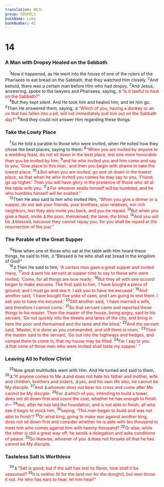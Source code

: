 ```yaml
---
translation: NKJV
group: GOSPELS
bookName: Luke 
bookNumber: 42
---
```


<div class="title"><h1>14</h1><h3>A Man with Dropsy Healed on the Sabbath</h3></div>
<span class="verse lu_14_1"> <sup>1</sup>Now it happened, as He went into the house of one of the rulers of the Pharisees to eat bread on the Sabbath, that they watched Him closely. </span>
<span class="verse lu_14_2"><sup>2</sup>And behold, there was a certain man before Him who had dropsy. </span>
<span class="verse lu_14_3"><sup>3</sup>And Jesus, answering, spoke to the lawyers and Pharisees, saying, <a data-toggle="tooltip" data-placement="bottom" title="Matt. 12:10">⚓</a><font color="red">“Is it lawful to heal on the Sabbath?”</font><br/></span>
<span class="verse lu_14_4"> <sup>4</sup>But they kept silent. And He took <i>him</i> and healed him, and let him go. </span>
<span class="verse lu_14_5"><sup>5</sup>Then He answered them, saying, <a data-toggle="tooltip" data-placement="bottom" title="(Ex. 23:5; Deut. 22:4); Luke 13:15">⚓</a><font color="red">“Which of you, having a donkey or an ox that has fallen into a pit, will not immediately pull him out on the Sabbath day?”</font></span>
<span class="verse lu_14_6"><sup>6</sup>And they could not answer Him regarding these things.<br/></span>
<div class="title"><h3>Take the Lowly Place</h3></div>
<span class="verse lu_14_7"> <sup>7</sup>So He told a parable to those who were invited, when He noted how they chose the best places, saying to them: </span>
<span class="verse lu_14_8"><sup>8</sup><font color="red">“When you are invited by anyone to a wedding feast, do not sit down in the best place, lest one more honorable than you be invited by him;</font></span>
<span class="verse lu_14_9"><sup>9</sup><font color="red">and he who invited you and him come and say to you, ‘Give place to this man,’ and then you begin with shame to take the lowest place.</font></span>
<span class="verse lu_14_10"><sup>10</sup><a data-toggle="tooltip" data-placement="bottom" title="Prov. 25:6, 7">⚓</a><font color="red">But when you are invited, go and sit down in the lowest place, so that when he who invited you comes he may say to you, ‘Friend, go up higher.’ Then you will have glory in the presence of those who sit at the table with you.</font></span>
<span class="verse lu_14_11"><sup>11</sup><a data-toggle="tooltip" data-placement="bottom" title="Job 22:29; Ps. 18:27; Prov. 29:23; Matt. 23:12; Luke 18:14; James 4:6; (1 Pet. 5:5)">⚓</a><font color="red">For whoever exalts himself will be humbled, and he who humbles himself will be exalted.”</font><br/></span>
<span class="verse lu_14_12"> <sup>12</sup>Then He also said to him who invited Him, <font color="red">“When you give a dinner or a supper, do not ask your friends, your brothers, your relatives, nor rich neighbors, lest they also invite you back, and you be repaid.</font></span>
<span class="verse lu_14_13"><sup>13</sup><font color="red">But when you give a feast, invite </font><a data-toggle="tooltip" data-placement="bottom" title="Neh. 8:10, 12">⚓</a><font color="red"><i>the</i> poor, <i>the</i>maimed, <i>the</i> lame, <i>the</i> blind.</font></span>
<span class="verse lu_14_14"><sup>14</sup><font color="red">And you will be </font><a data-toggle="tooltip" data-placement="bottom" title="(Matt. 25:34–40)">⚓</a><font color="red">blessed, because they cannot repay you; for you shall be repaid at the resurrection of the just.”</font><br/></span>
<div class="title"><h3>The Parable of the Great Supper</h3></div>
<span class="verse lu_14_15"> <sup>15</sup>Now when one of those who sat at the table with Him heard these things, he said to Him, <a data-toggle="tooltip" data-placement="bottom" title="Rev. 19:9">⚓</a>“Blessed <i>is</i> he who shall eat bread in the kingdom of God!”<br/></span>
<span class="verse lu_14_16"> <sup>16</sup><a data-toggle="tooltip" data-placement="bottom" title="Matt. 22:2–14">⚓</a>Then He said to him, <font color="red">“A certain man gave a great supper and invited many,</font></span>
<span class="verse lu_14_17"><sup>17</sup><font color="red">and </font><a data-toggle="tooltip" data-placement="bottom" title="Prov. 9:2, 5">⚓</a><font color="red">sent his servant at supper time to say to those who were invited, ‘Come, for all things are now ready.’</font></span>
<span class="verse lu_14_18"><sup>18</sup><font color="red">But they all with one <i>accord</i> began to make excuses. The first said to him, ‘I have bought a piece of ground, and I must go and see it. I ask you to have me excused.’</font></span>
<span class="verse lu_14_19"><sup>19</sup><font color="red">And another said, ‘I have bought five yoke of oxen, and I am going to test them. I ask you to have me excused.’</font></span>
<span class="verse lu_14_20"><sup>20</sup><font color="red">Still another said, ‘I have married a wife, and therefore I cannot come.’</font></span>
<span class="verse lu_14_21"><sup>21</sup><font color="red">So that servant came and reported these things to his master. Then the master of the house, being angry, said to his servant, ‘Go out quickly into the streets and lanes of the city, and bring in here <i>the</i> poor and <i>the</i>maimed and <i>the</i> lame and <i>the</i> blind.’</font></span>
<span class="verse lu_14_22"><sup>22</sup><font color="red">And the servant said, ‘Master, it is done as you commanded, and still there is room.’</font></span>
<span class="verse lu_14_23"><sup>23</sup><font color="red">Then the master said to the servant, ‘Go out into the highways and hedges, and compel <i>them</i> to come in, that my house may be filled.</font></span>
<span class="verse lu_14_24"><sup>24</sup><font color="red">For I say to you </font><a data-toggle="tooltip" data-placement="bottom" title="(Matt. 21:43; 22:8; Acts 13:46)">⚓</a><font color="red">that none of those men who were invited shall taste my supper.’ ”</font><br/></span>
<div class="title"><h3>Leaving All to Follow Christ</h3></div>
<span class="verse lu_14_25"> <sup>25</sup>Now great multitudes went with Him. And He turned and said to them, </span>
<span class="verse lu_14_26"><sup>26</sup><a data-toggle="tooltip" data-placement="bottom" title="Deut. 13:6; 33:9; Matt. 10:37">⚓</a><font color="red">“If anyone comes to Me </font><a data-toggle="tooltip" data-placement="bottom" title="Rom. 9:13">⚓</a><font color="red">and does not hate his father and mother, wife and children, brothers and sisters, </font><a data-toggle="tooltip" data-placement="bottom" title="Rev. 12:11">⚓</a><font color="red">yes, and his own life also, he cannot be My disciple.</font></span>
<span class="verse lu_14_27"><sup>27</sup><font color="red">And </font><a data-toggle="tooltip" data-placement="bottom" title="Matt. 16:24; Mark 8:34; Luke 9:23; (2 Tim. 3:12)">⚓</a><font color="red">whoever does not bear his cross and come after Me cannot be My disciple.</font></span>
<span class="verse lu_14_28"><sup>28</sup><font color="red">For </font><a data-toggle="tooltip" data-placement="bottom" title="Prov. 24:27">⚓</a><font color="red">which of you, intending to build a tower, does not sit down first and count the cost, whether he has <i>enough</i> to finish <i>it</i>—</font></span>
<span class="verse lu_14_29"><sup>29</sup><font color="red">lest, after he has laid the foundation, and is not able to finish, all who see <i>it</i> begin to mock him,</font></span>
<span class="verse lu_14_30"><sup>30</sup><font color="red">saying, ‘This man began to build and was not able to finish’?</font></span>
<span class="verse lu_14_31"><sup>31</sup><font color="red">Or what king, going to make war against another king, does not sit down first and consider whether he is able with ten thousand to meet him who comes against him with twenty thousand?</font></span>
<span class="verse lu_14_32"><sup>32</sup><font color="red">Or else, while the other is still a great way off, he sends a delegation and asks conditions of peace.</font></span>
<span class="verse lu_14_33"><sup>33</sup><font color="red">So likewise, whoever of you </font><a data-toggle="tooltip" data-placement="bottom" title="Matt. 19:27">⚓</a><font color="red">does not forsake all that he has cannot be My disciple.</font><br/></span>
<div class="title"><h3>Tasteless Salt Is Worthless</h3></div>
<span class="verse lu_14_34"> <sup>34</sup><a data-toggle="tooltip" data-placement="bottom" title="Matt. 5:13; (Mark 9:50)">⚓</a><font color="red">“Salt <i>is</i> good; but if the salt has lost its flavor, how shall it be seasoned?</font></span>
<span class="verse lu_14_35"><sup>35</sup><font color="red">It is neither fit for the land nor for the dunghill, <i>but</i> men throw it out. He who has ears to hear, let him hear!”</font><br/></span>
